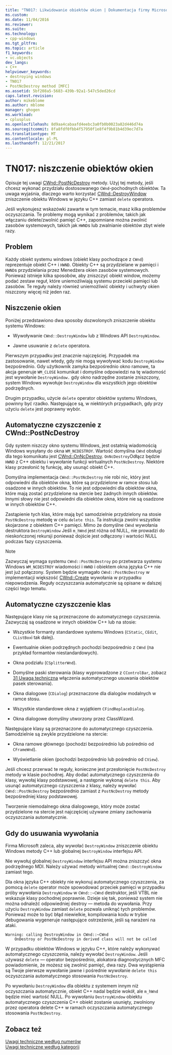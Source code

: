 ```yaml
---
title: "TN017: Likwidowanie obiektów okien | Dokumentacja firmy Microsoft"
ms.custom: 
ms.date: 11/04/2016
ms.reviewer: 
ms.suite: 
ms.technology:
- cpp-windows
ms.tgt_pltfrm: 
ms.topic: article
f1_keywords:
- vc.objects
dev_langs:
- C++
helpviewer_keywords:
- destroying windows
- TN017
- PostNcDestroy method [MFC]
ms.assetid: 5bf208a5-5683-439b-92a1-547c5ded26cd
caps.latest.revision: 
author: mikeblome
ms.author: mblome
manager: ghogen
ms.workload:
- cplusplus
ms.openlocfilehash: 8d9aa4cabaafd4eebc3a0fb0b0023a82d446d74a
ms.sourcegitcommit: 8fa8fdf0fbb4f57950f1e8f4f9b81b4d39ec7d7a
ms.translationtype: MT
ms.contentlocale: pl-PL
ms.lasthandoff: 12/21/2017
---
```

# <a name="tn017-destroying-window-objects"></a>TN017: niszczenie obiektów okien
Opisuje tej uwagi [CWnd::PostNcDestroy](../mfc/reference/cwnd-class.md#postncdestroy) metody. Użyj tej metody, jeśli chcesz wykonać przydziału dostosowanego `CWnd`-pochodnych obiektów. Ta uwaga wyjaśnia, dlaczego warto korzystać [CWnd::DestroyWindow](../mfc/reference/cwnd-class.md#destroywindow) zniszczenie obiektu Windows w języku C++ zamiast `delete` operatora.  
  
 Jeśli wykonujesz wskazówki zawarte w tym temacie, masz kilka problemów oczyszczania. Te problemy mogą wynikać z problemów, takich jak włączaniu delete/zwolnić pamięć C++, zapomniane można zwolnić zasobów systemowych, takich jak `HWND`s lub zwalnianie obiektów zbyt wiele razy.  
  
## <a name="the-problem"></a>Problem  
 Każdy obiekt systemu windows (obiekt klasy pochodzące z `CWnd`) reprezentuje obiekt C++ i `HWND`. Obiekty C++ są przydzielane w pamięci i `HWND`s przydzielania przez Menedżera okien zasobów systemowych. Ponieważ istnieje kilka sposobów, aby zniszczyć obiekt window, możemy podać zestaw reguł, które uniemożliwiają systemu przecieki pamięci lub zasobów. Te reguły należy również uniemożliwić obiekty i uchwyty okien niszczony więcej niż jeden raz.  
  
## <a name="destroying-windows"></a>Niszczenie okien  
 Poniżej przedstawiono dwa sposoby dozwolonych zniszczenie obiektu systemu Windows:  
  
-   Wywoływanie `CWnd::DestroyWindow` lub z Windows API `DestroyWindow`.  
  
-   Jawne usuwanie z `delete` operatora.  
  
 Pierwszym przypadku jest znacznie najczęściej. Przypadek ma zastosowanie, nawet wtedy, gdy nie mogą wywoływać kodu `DestroyWindow` bezpośrednio. Gdy użytkownik zamyka bezpośrednio okno ramowe, ta akcja generuje `WM_CLOSE` komunikat i domyślne odpowiedzi na tę wiadomość jest wywołanie `DestroyWindow.` gdy okno nadrzędne zostanie zniszczony, system Windows wywołuje `DestroyWindow` dla wszystkich jego obiektów podrzędnych.  
  
 Drugim przypadku, użycie `delete` operator obiektów systemu Windows, powinny być rzadko. Następujące są, w niektórych przypadkach, gdy przy użyciu `delete` jest poprawny wybór.  
  
## <a name="auto-cleanup-with-cwndpostncdestroy"></a>Automatyczne czyszczenie z CWnd::PostNcDestroy  
 Gdy system niszczy okno systemu Windows, jest ostatnią wiadomością Windows wysyłany do okna `WM_NCDESTROY`. Wartość domyślna `CWnd` obsługi dla tego komunikatu jest [CWnd::OnNcDestroy](../mfc/reference/cwnd-class.md#onncdestroy). `OnNcDestroy`Odłącz będzie `HWND` z C++ obiektu i wywołanie funkcji wirtualnych `PostNcDestroy`. Niektóre klasy przesłonić tę funkcję, aby usunąć obiekt C++.  
  
 Domyślna implementacja `CWnd::PostNcDestroy` nie robi nic, który jest odpowiedni dla obiektów okna, które są przydzielone w ramce stosu lub osadzone w innych obiektów. To nie jest odpowiedni dla obiektów okna, które mają zostać przydzielone na stercie bez żadnych innych obiektów. Innymi słowy nie jest odpowiedni dla obiektów okna, które nie są osadzone w innych obiektów C++.  
  
 Zastąpienie tych klas, które mają być samodzielnie przydzielony na stosie `PostNcDestroy` metodę w celu `delete this`. Ta instrukcja zwolni wszystkie skojarzone z obiektem C++ pamięci. Mimo że domyślne `CWnd` wywołania destruktora `DestroyWindow` Jeśli `m_hWnd` jest różna od NULL, nie prowadzi do nieskończonej rekursji ponieważ dojście jest odłączony i wartości NULL podczas fazy czyszczenia.  
  
> [!NOTE]
>  Zazwyczaj wymaga systemu `CWnd::PostNcDestroy` po przetwarza systemu Windows `WM_NCDESTROY` wiadomości i `HWND` i obiektem okna języka C++ nie jest już połączony. System będzie wymagało `CWnd::PostNcDestroy` w implementacji większość [CWnd::Create](../mfc/reference/cwnd-class.md#create) wywołania w przypadku niepowodzenia. Reguły oczyszczania automatycznie są opisane w dalszej części tego tematu.  
  
## <a name="auto-cleanup-classes"></a>Automatyczne czyszczenie klas  
 Następujące klasy nie są przeznaczone do automatycznego czyszczenia. Zazwyczaj są osadzone w innych obiektów C++ lub na stosie:  
  
-   Wszystkie formanty standardowe systemu Windows (`CStatic`, `CEdit`, `CListBox`i tak dalej).  
  
-   Ewentualnie okien podrzędnych pochodzi bezpośrednio z `CWnd` (na przykład formantów niestandardowych).  
  
-   Okna podziału (`CSplitterWnd`).  
  
-   Domyślne paski sterowania (klasy wyprowadzone z `CControlBar`, zobacz [31 Uwaga techniczna](../mfc/tn031-control-bars.md) włączenia automatycznego usuwania obiektów pasek sterowania).  
  
-   Okna dialogowe (`CDialog`) przeznaczone dla dialogów modalnych w ramce stosu.  
  
-   Wszystkie standardowe okna z wyjątkiem `CFindReplaceDialog`.  
  
-   Okna dialogowe domyślny utworzony przez ClassWizard.  
  
 Następujące klasy są przeznaczone do automatycznego czyszczenia. Samodzielnie są zwykle przydzielone na stercie:  
  
-   Okna ramowe głównego (pochodzi bezpośrednio lub pośrednio od `CFrameWnd`).  
  
-   Wyświetlanie okien (pochodzi bezpośrednio lub pośrednio od `CView`).  
  
 Jeśli chcesz przerwać te reguły, konieczne jest przesłonięcie `PostNcDestroy` metody w klasie pochodnej. Aby dodać automatycznego czyszczenia do klasy, wywołaj klasy podstawowej, a następnie wykonaj `delete this`. Aby usunąć automatycznego czyszczenia z klasy, należy wywołać `CWnd::PostNcDestroy` bezpośrednio zamiast z `PostNcDestroy` metody bezpośredniej klasy podstawowej.  
  
 Tworzenie niemodalnego okna dialogowego, który może zostać przydzielone na stercie jest najczęściej używane zmiany zachowania oczyszczania automatycznie.  
  
## <a name="when-to-call-delete"></a>Gdy do usuwania wywołania  
 Firma Microsoft zaleca, aby wywołać `DestroyWindow` zniszczenie obiektu Windows metody C++ lub globalnej `DestroyWindow` interfejsu API.  
  
 Nie wywołuj globalnej `DestroyWindow` interfejsu API można zniszczyć okna podrzędnego MDI. Należy używać metody wirtualnej `CWnd::DestroyWindow` zamiast tego.  
  
 Dla okna języka C++ obiekty nie wykonuj automatycznego czyszczenia, za pomocą `delete` operator może spowodować przeciek pamięci w przypadku próby wywołania `DestroyWindow` w `CWnd::~CWnd` destruktor, jeśli VTBL nie wskazuje klasy pochodnej poprawnie. Dzieje się tak, ponieważ system nie można odnaleźć odpowiedniej destroy — metoda do wywołania. Przy użyciu `DestroyWindow` zamiast `delete` pozwala uniknąć tych problemów. Ponieważ może to być błąd niewielkie, kompilowania kodu w trybie debugowania wygeneruje następujące ostrzeżenie, jeśli są narażeni na ataki.  
  
```  
Warning: calling DestroyWindow in CWnd::~CWnd  
    OnDestroy or PostNcDestroy in derived class will not be called  
```  
  
 W przypadku obiektów Windows w języku C++, które należy wykonywać automatycznego czyszczenia, należy wywołać `DestroyWindow`. Jeśli używasz `delete` — operator bezpośrednio, alokatora diagnostycznych MFC powiadomienie, że możesz się zwolnić pamięć, dwa razy. Dwa wystąpienia są Twoje pierwsze wywołanie jawne i pośrednie wywołanie `delete this` oczyszczania automatycznego stosowania `PostNcDestroy`.  
  
 Po wywołaniu `DestroyWindow` dla obiektu z systemem innym niż oczyszczania automatycznie, obiekt C++ nadal będzie wokół, ale `m_hWnd` będzie mieć wartość NULL. Po wywołaniu `DestroyWindow` obiektu automatycznego czyszczenia C++ obiekt zostanie usunięty, zwolniony przez operatora delete C++ w ramach oczyszczania automatycznego stosowania `PostNcDestroy`.  
  
## <a name="see-also"></a>Zobacz też  
 [Uwagi techniczne według numerów](../mfc/technical-notes-by-number.md)   
 [Uwagi techniczne według kategorii](../mfc/technical-notes-by-category.md)

